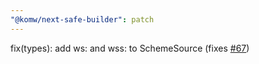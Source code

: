 ```yaml
---
"@komw/next-safe-builder": patch
---
```


fix(types): add ws: and wss: to SchemeSource (fixes [#67](https://github.com/komw/next-safe-middleware/issues/67))
